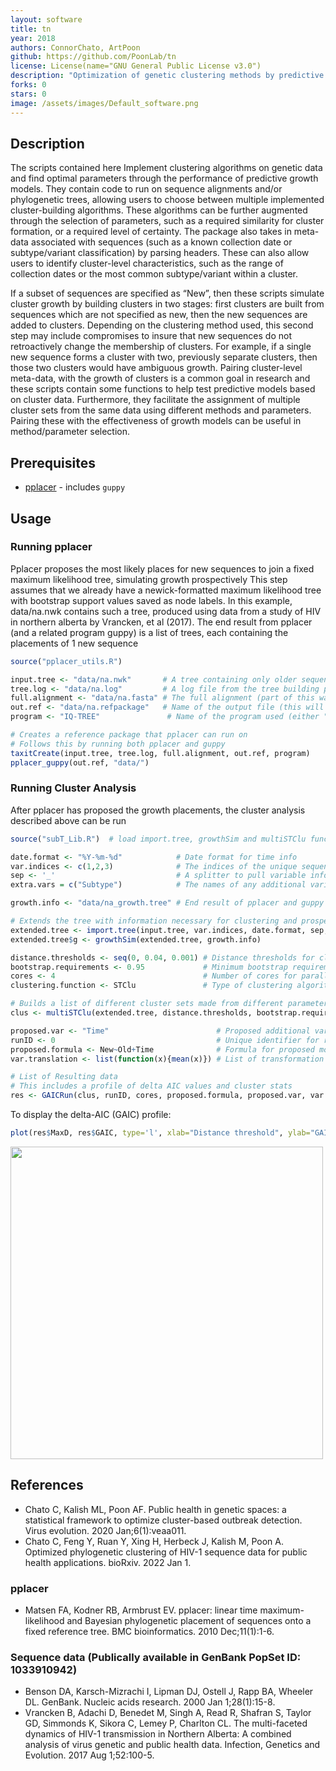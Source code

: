 ```yaml
---
layout: software
title: tn
year: 2018
authors: ConnorChato, ArtPoon
github: https://github.com/PoonLab/tn
license: License(name="GNU General Public License v3.0")
description: "Optimization of genetic clustering methods by predictive modeling"
forks: 0
stars: 0
image: /assets/images/Default_software.png
---
```


## Description

The scripts contained here Implement clustering algorithms on genetic data and find optimal parameters through the performance of predictive growth models.  They contain code to run on sequence alignments and/or phylogenetic trees, allowing users to choose between multiple implemented cluster-building algorithms.  These algorithms can be further augmented through the selection of parameters, such as a required similarity for cluster formation, or a required level of certainty.  The package also takes in meta-data associated with sequences (such as a known collection date or subtype/variant classification) by parsing headers.  These can also allow users to identify cluster-level characteristics, such as the range of collection dates or the most common subtype/variant within a cluster.

If a subset of sequences are specified as “New”, then these scripts simulate cluster growth by building clusters in two stages: first clusters are built from sequences which are not specified as new, then the new sequences are added to clusters.  Depending on the clustering method used, this second step may include compromises to insure that new sequences do not retroactively change the membership of clusters.  For example, if a single new sequence forms a cluster with two, previously separate clusters, then those two clusters would have ambiguous growth.  Pairing cluster-level meta-data, with the growth of clusters is a common goal in research and these scripts contain some functions to help test predictive models based on cluster data.  Furthermore, they facilitate the assignment of multiple cluster sets from the same data using different methods and parameters.  Pairing these with the effectiveness of growth models can be useful in method/parameter selection.

## Prerequisites

* [pplacer](http://matsen.github.io/pplacer/) - includes `guppy`

## Usage

### Running pplacer

Pplacer proposes the most likely places for new sequences to join a fixed maximum likelihood tree, simulating growth prospectively
This step assumes that we already have a newick-formatted maximum likelihood tree with bootstrap support values saved as node labels.
In this example, data/na.nwk contains such a tree, produced using data from a study of HIV in northern alberta by Vrancken, et al (2017).
The end result from pplacer (and a related program guppy) is a list of trees, each containing the placements of 1 new sequence

```R
source("pplacer_utils.R")

input.tree <- "data/na.nwk"       # A tree containing only older sequences (ie. excluding new sequences that could represent growth)
tree.log <- "data/na.log"         # A log file from the tree building process
full.alignment <- "data/na.fasta" # The full alignment (part of this was used to build the input tree)
out.ref <- "data/na.refpackage"   # Name of the output file (this will be a reference package)
program <- "IQ-TREE"               # Name of the program used (either "IQ-TREE" or "FastTree")

# Creates a reference package that pplacer can run on
# Follows this by running both pplacer and guppy
taxitCreate(input.tree, tree.log, full.alignment, out.ref, program)
pplacer_guppy(out.ref, "data/")
```

### Running Cluster Analysis

After pplacer has proposed the growth placements, the cluster analysis described above can be run

```R
source("subT_Lib.R")  # load import.tree, growthSim and multiSTClu functions

date.format <- "%Y-%m-%d"            # Date format for time info
var.indices <- c(1,2,3)              # The indices of the unique sequence identifier, the time info, and any additional variables (in that order - there may be more than one additional variable)
sep <- '_'                           # A splitter to pull variable info from headers
extra.vars = c("Subtype")            # The names of any additional variables beyond 

growth.info <- "data/na_growth.tree" # End result of pplacer and guppy runs. A list of trees that include new sequence placements.

# Extends the tree with information necessary for clustering and prospective growth measurement
extended.tree <- import.tree(input.tree, var.indices, date.format, sep, extra.vars)
extended.tree$g <- growthSim(extended.tree, growth.info)

distance.thresholds <- seq(0, 0.04, 0.001) # Distance thresholds for clustering
bootstrap.requirements <- 0.95             # Minimum bootstrap requirements for clustering 
cores <- 4                                 # Number of cores for parallel processing
clustering.function <- STClu               # Type of clustering algorithm (subtree step clustering for this example)

# Builds a list of different cluster sets made from different parameters
clus <- multiSTClu(extended.tree, distance.thresholds, bootstrap.requirements, cores, clustering.function)

proposed.var <- "Time"                        # Proposed additional variable for proposed model
runID <- 0                                    # Unique identifier for run
proposed.formula <- New~Old+Time              # Formula for proposed model. This compares to a null model (New~Old)
var.translation <- list(function(x){mean(x)}) # List of transformation functions for proposed variables so that we can obtain 1 value per cluster (ie. mean time within cluster)

# List of Resulting data
# This includes a profile of delta AIC values and cluster stats
res <- GAICRun(clus, runID, cores, proposed.formula, proposed.var, var.translation)
```

To display the delta-AIC (GAIC) profile:
```R
plot(res$MaxD, res$GAIC, type='l', xlab="Distance threshold", ylab="GAIC")
```
<img src="https://user-images.githubusercontent.com/1109328/177177193-0c2c7f96-93b1-451c-9531-89e44085d4c7.png" width="500px"/>


## References

- Chato C, Kalish ML, Poon AF. Public health in genetic spaces: a statistical framework to optimize cluster-based outbreak detection. Virus evolution. 2020 Jan;6(1):veaa011.
- Chato C, Feng Y, Ruan Y, Xing H, Herbeck J, Kalish M, Poon A. Optimized phylogenetic clustering of HIV-1 sequence data for public health applications. bioRxiv. 2022 Jan 1.

### pplacer
- Matsen FA, Kodner RB, Armbrust EV. pplacer: linear time maximum-likelihood and Bayesian phylogenetic placement of sequences onto a fixed reference tree. BMC bioinformatics. 2010 Dec;11(1):1-6.

### Sequence data (Publically available in GenBank PopSet ID: 1033910942)
- Benson DA, Karsch-Mizrachi I, Lipman DJ, Ostell J, Rapp BA, Wheeler DL. GenBank. Nucleic acids research. 2000 Jan 1;28(1):15-8.
- Vrancken B, Adachi D, Benedet M, Singh A, Read R, Shafran S, Taylor GD, Simmonds K, Sikora C, Lemey P, Charlton CL. The multi-faceted dynamics of HIV-1 transmission in Northern Alberta: A combined analysis of virus genetic and public health data. Infection, Genetics and Evolution. 2017 Aug 1;52:100-5.
